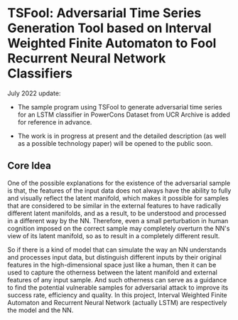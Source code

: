 # TSFool: Adversarial Time Series Generation Tool based on Interval Weighted Finite Automaton to Fool Recurrent Neural Network Classifiers

July 2022 update: 

- The sample program using TSFool to generate adversarial time series for an LSTM classifier in PowerCons Dataset from UCR Archive is added for reference in advance.

- The work is in progress at present and the detailed description (as well as a possible technology paper) will be opened to the public soon.


## Core Idea

One of the possible explanations for the existence of the adversarial sample is that, the features of the input data does not always have the ability to fully and visually reflect the latent manifold, which makes it possible for samples that are considered to be similar in the external features to have radically different latent manifolds, and as a result, to be understood and processed in a different way by the NN. Therefore, even a small perturbation in human cognition imposed on the correct sample may completely overturn the NN's view of its latent manifold, so as to result in a completely different result. 

So if there is a kind of model that can simulate the way an NN understands and processes input data, but distinguish different inputs by their original features in the high-dimensional space just like a human, then it can be used to capture the otherness between the latent manifold and external features of any input sample. And such otherness can serve as a guidance to find the potential vulnerable samples for adversarial attack to improve its success rate, efficiency and quality. In this project, Interval Weighted Finite Automaton and Recurrent Neural Network (actually LSTM) are respectively the model and the NN.
